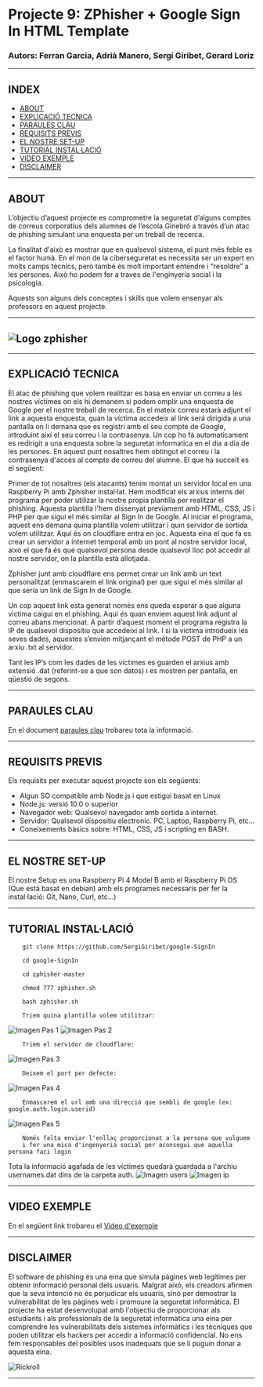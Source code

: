 # Projecte 9: ZPhisher + Google Sign In HTML Template
### Autors: Ferran Garcia, Adrià Manero, Sergi Giribet, Gerard Loriz
---
## INDEX

- [ABOUT](README.md#about)
- [EXPLICACIÓ TECNICA](README.md#explicació-tecnica)
- [PARAULES CLAU](README.md#paraules-clau)
- [REQUISITS PREVIS](README.md#requisits-previs)
- [EL NOSTRE SET-UP](README.md#el-nostre-set-up)
- [TUTORIAL INSTAL·LACIÓ](README.md#tutorial-installació)
- [VIDEO EXEMPLE](README.md#video-exemple)
- [DISCLAIMER](README.md#disclaimer)

---

## ABOUT

L’objectiu d’aquest projecte es comprometre la seguretat d’alguns comptes de correus corporatius dels alumnes de l’escola Ginebró a través d’un atac de phishing simulant una enquesta per un treball de recerca.

La finalitat d'això es mostrar que en qualsevol sistema, el punt més feble es el factor humà. En el mon de la ciberseguretat es necessita ser un expert en molts camps tècnics, però també és molt important entendre i “resoldre” a les persones. Això ho podem fer a traves de l'enginyeria social i la psicologia. 

Aquests son alguns dels conceptes i skills que volem ensenyar als professors en aquest projecte.

---
## ![Logo zphisher](./media/zphisher.png)
---



## EXPLICACIÓ TECNICA

El atac de phishing que volem realitzar es basa en enviar un correu a les nostres víctimes on els hi demanem si podem omplir una enquesta de Google per el nostre treball de recerca. En el mateix correu estarà adjunt el link a aquesta enquesta, quan la víctima accedeix al link será dirigida a una pantalla on li demana que es registri amb el seu compte de Google, introduint així el seu correu i la contrasenya. Un cop ho fà automaticament es redirigit a una enquesta sobre la seguretat informatica en el dia a dia de les persones. En aquest punt nosaltres hem obtingut el correu i la contrasenya d'accés al compte de correu del alumne. El que ha succeït es el següent:

Primer de tot nosaltres (els atacants) tenim montat un servidor local en una Raspberry Pi amb Zphisher instal·lat. Hem modificat els arxius interns del programa per poder utilizar la nostre propia plantilla per realitzar el phishing. Aquesta plantilla l'hem dissenyat previament amb HTML, CSS, JS i PHP per que sigui el més similar al Sign In de Google. Al iniciar el programa, aquest ens demana quina plantilla volem utilitzar i quin servidor de sortida volem utilitzar. Aquí és on cloudflare entra en joc. Aquesta eina el que fa es crear un servidor a internet temporal amb un pont al nostre servidor local, això el que fa és que qualsevol persona desde qualsevol lloc pot accedir al nostre servidor, on la plantilla està allotjada.

Zphisher junt amb cloudflare ens permet crear un link amb un text personalitzat (enmascarem el link original) per que sigui el més similar al que sería un link de Sign In de Google.

Un cop aquest link esta generat només ens queda esperar a que alguna victima caigui en el phishing. Aquí és quan enviem aquest link adjunt al correu abans mencionat. A partir d’aquest moment el programa registra la IP de qualsevol dispositiu que accedeixi al link. I si la victima introdueix les seves dades, aquestes s’envien mitjançant el mètode POST de PHP a un arxiu .txt al servidor. 

Tant les IP’s com les dades de les víctimes es guarden el arxius amb extensió .dat (referint-se a que son datos) i es mostren per pantalla, en qüestió de segons.

--- 

## PARAULES CLAU

En el document [paraules clau](media/PARAULES%20CLAU.md) trobareu tota la informació.

---

## REQUISITS PREVIS

Els requisits per executar aquest projecte son els següents:

- Algun SO compatible amb Node.js i que estigui basat en Linux
- Node.js: versió 10.0 o superior
- Navegador web: Qualsevol navegador amb sortida a internet.
- Servidor: Qualsevol dispositiu electronic. PC, Laptop, Raspberry Pi, etc…
- Coneixements bàsics sobre: HTML, CSS, JS i scripting en BASH.

---

## EL NOSTRE SET-UP 

El nostre Setup es una Raspberry Pi 4 Model B amb el Raspberry Pi OS (Que està basat en debian) amb els programes necessaris per fer la instal·lació: Git, Nano, Curl, etc…)

---

## TUTORIAL INSTAL·LACIÓ

```
    git clone https://github.com/SergiGiribet/google-SignIn
```

```
    cd google-SignIn
```

```
    cd zphisher-master
```

```
    chmod 777 zphisher.sh
```

```
    bash zphisher.sh
```
```
    Triem quina plantilla volem utilitzar:
```
![Imagen Pas 1](./media/pas1.png)
![Imagen Pas 2](./media/pas2.png)
```
    Triem el servidor de cloudflare:
```
![Imagen Pas 3](./media/pas3.png)
```
    Deixem el port per defecte:
```
![Imagen Pas 4](./media/pas4.png)
```
    Enmascarem el url amb una direcció que sembli de google (ex: google.auth.login.userid)
```
![Imagen Pas 5](./media/pas5.png)
```
    Només falta enviar l'enllaç proporcionat a la persona que vulguem 
    i fer una mica d'ingenyeria social per aconsegui que aquella persona faci login
```
Tota la informació agafada de les víctimes quedarà guardada a l'archiu usernames.dat dins de la carpeta auth.
![Imagen users](./media/user.png)
![Imagen ip](./media/ip.png)

---

## VIDEO EXEMPLE

 En el següent link trobareu el [Video d'exemple](./media/exemplemp4.mp4)

---

## DISCLAIMER

El software de phishing és una eina que simula pàgines web legítimes per obtenir informació personal dels usuaris. Malgrat això, els creadors afirmen que la seva intenció no és perjudicar els usuaris, sinó per demostrar la vulnerabilitat de les pàgines web i promoure la seguretat informàtica.
El projecte ha estat desenvolupat amb l'objectiu de proporcionar als estudiants i als professionals de la seguretat informàtica una eina per comprendre les vulnerabilitats dels sistemes informàtics i les tècniques que poden utilitzar els hackers per accedir a informació confidencial.
No ens fem responsables del posibles usos inadequats que se li puguin donar a aquesta eina.

![Rickroll](./media/roll.gif)

---





